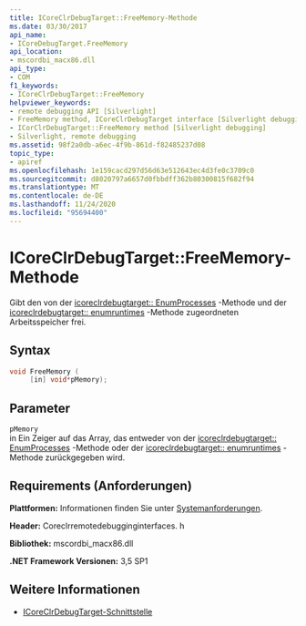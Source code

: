 ```yaml
---
title: ICoreClrDebugTarget::FreeMemory-Methode
ms.date: 03/30/2017
api_name:
- ICoreDebugTarget.FreeMemory
api_location:
- mscordbi_macx86.dll
api_type:
- COM
f1_keywords:
- ICoreClrDebugTarget::FreeMemory
helpviewer_keywords:
- remote debugging API [Silverlight]
- FreeMemory method, ICoreClrDebugTarget interface [Silverlight debugging]
- ICorClrDebugTarget::FreeMemory method [Silverlight debugging]
- Silverlight, remote debugging
ms.assetid: 98f2a0db-a6ec-4f9b-861d-f82485237d08
topic_type:
- apiref
ms.openlocfilehash: 1e159cacd297d56d63e512643ec4d3fe0c3709c0
ms.sourcegitcommit: d8020797a6657d0fbbdff362b80300815f682f94
ms.translationtype: MT
ms.contentlocale: de-DE
ms.lasthandoff: 11/24/2020
ms.locfileid: "95694400"
---
```

# <a name="icoreclrdebugtargetfreememory-method"></a>ICoreClrDebugTarget::FreeMemory-Methode

Gibt den von der [icoreclrdebugtarget:: EnumProcesses](icoreclrdebugtarget-enumprocesses-method.md) -Methode und der [icoreclrdebugtarget:: enumruntimes](icoreclrdebugtarget-enumruntimes-method.md) -Methode zugeordneten Arbeitsspeicher frei.  
  
## <a name="syntax"></a>Syntax  
  
```cpp  
void FreeMemory (  
     [in] void*pMemory);  
```  
  
## <a name="parameters"></a>Parameter  

 `pMemory`  
 in Ein Zeiger auf das Array, das entweder von der [icoreclrdebugtarget:: EnumProcesses](icoreclrdebugtarget-enumprocesses-method.md) -Methode oder der [icoreclrdebugtarget:: enumruntimes](icoreclrdebugtarget-enumruntimes-method.md) -Methode zurückgegeben wird.  
  
## <a name="requirements"></a>Requirements (Anforderungen)  

 **Plattformen:** Informationen finden Sie unter [Systemanforderungen](../../get-started/system-requirements.md).  
  
 **Header:** Coreclrremotedebugginginterfaces. h  
  
 **Bibliothek:** mscordbi_macx86.dll  
  
 **.NET Framework Versionen:** 3,5 SP1  
  
## <a name="see-also"></a>Weitere Informationen

- [ICoreClrDebugTarget-Schnittstelle](icoreclrdebugtarget-interface.md)

